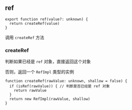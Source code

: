 ## ref	

```tsx
export function ref(value?: unknown) {
  return createRef(value)
}
```

调用 `createRef` 方法

### createRef

判断如果已经是 `ref` 对象，直接返回这个对象

否则，返回一个 `RefImpl` 类型的实例

```tsx
function createRef(rawValue: unknown, shallow = false) {
  if (isRef(rawValue)) { // 判断是否已经是 ref 对象
    return rawValue
  }
  return new RefImpl(rawValue, shallow)
}
```

